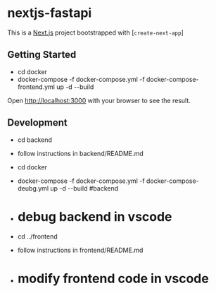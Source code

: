 # nextjs-fastapi
This is a [Next.js](https://nextjs.org/) project bootstrapped with [`create-next-app`]

## Getting Started
- cd docker
- docker-compose -f docker-compose.yml -f docker-compose-frontend.yml up -d --build

Open [http://localhost:3000](http://localhost:3000) with your browser to see the result.

## Development
- cd backend
- follow instructions in backend/README.md
- cd docker
- docker-compose -f docker-compose.yml -f docker-compose-deubg.yml up -d --build #backend
- # debug backend in vscode

- cd ../frontend
- follow instructions in frontend/README.md
- # modify frontend code in vscode